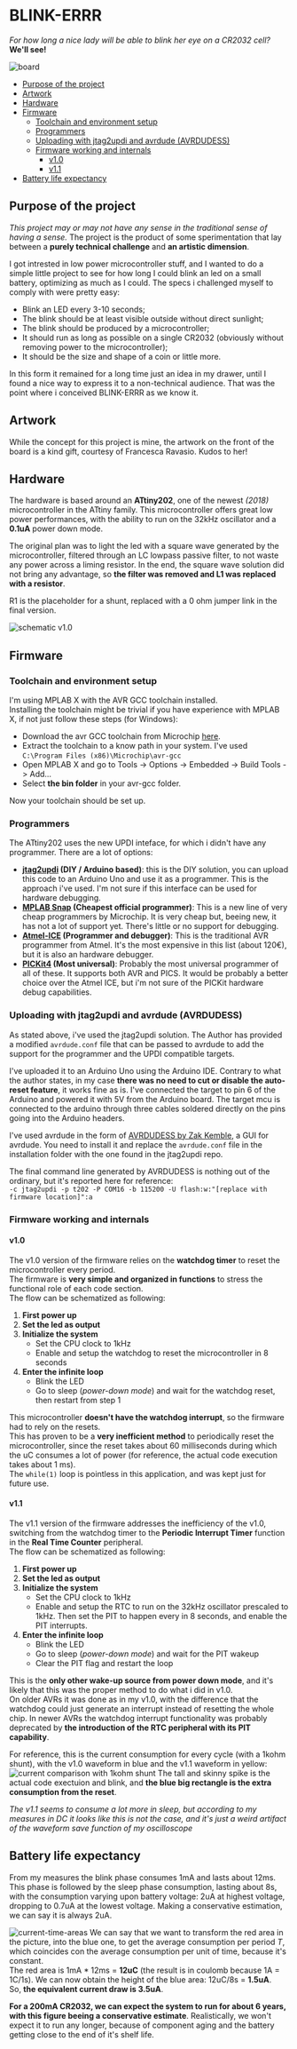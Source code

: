 # BLINK-ERRR  
*For how long a nice lady will be able to blink her eye on a CR2032 cell?*  
**We'll see!**

![board](img/board-01.png)

<!-- TOC depthFrom:2 depthTo:6 withLinks:1 updateOnSave:1 orderedList:0 -->

- [Purpose of the project](#purpose-of-the-project)
- [Artwork](#artwork)
- [Hardware](#hardware)
- [Firmware](#firmware)
	- [Toolchain and environment setup](#toolchain-and-environment-setup)
	- [Programmers](#programmers)
	- [Uploading with jtag2updi and avrdude (AVRDUDESS)](#uploading-with-jtag2updi-and-avrdude-avrdudess)
	- [Firmware working and internals](#firmware-working-and-internals)
		- [v1.0](#v10)
		- [v1.1](#v11)
- [Battery life expectancy](#battery-life-expectancy)

<!-- /TOC -->

## Purpose of the project
_This project may or may not have any sense in the traditional sense of having a sense._ The project is the product of some sperimentation that lay between a **purely technical challenge** and **an artistic dimension**.

I got intrested in low power microcontroller stuff, and I wanted to do a simple little project to see for how long I could blink an led on a small battery, optimizing as much as I could. The specs i challenged myself to comply with were pretty easy:

- Blink an LED every 3-10 seconds;
- The blink should be at least visible outside without direct sunlight;
- The blink should be produced by a microcontroller;
- It should run as long as possible on a single CR2032 (obviously without removing power to the microcontroller);
- It should be the size and shape of a coin or little more.


In this form it remained for a long time just an idea in my drawer, until I found a nice way to express it to a non-technical audience. That was the point where i conceived BLINK-ERRR as we know it.  

## Artwork
While the concept for this project is mine, the artwork on the front of the board is a kind gift, courtesy of Francesca Ravasio. Kudos to her!

## Hardware
The hardware is based around an **ATtiny202**, one of the newest *(2018)* microcontroller in the ATtiny family. This microcontroller offers great low power performances, with the ability to run on the 32kHz oscillator and a **0.1uA** power down mode.  

 The original plan was to light the led with a square wave generated by the microcontroller, filtered through an LC lowpass passive filter, to not waste any power across a liming resistor. In the end, the square wave solution did not bring any advantage, so **the filter was removed and L1 was replaced with a resistor**.  

 R1 is the placeholder for a shunt, replaced with a 0 ohm jumper link in the final version.

![schematic v1.0](img/schematic-v1.0-01.png)

## Firmware

### Toolchain and environment setup
I'm using MPLAB X with the AVR GCC toolchain installed.  
Installing the toolchain might be trivial if you have experience with MPLAB X, if not just follow these steps (for Windows):
- Download the avr GCC toolchain from Microchip [here](https://www.microchip.com/mplab/avr-support/avr-and-arm-toolchains-c-compilers).
- Extract the toolchain to a know path in your system. I've used `C:\Program Files (x86)\Microchip\avr-gcc`
- Open MPLAB X and go to Tools -> Options -> Embedded -> Build Tools -> Add...
- Select **the bin folder** in your avr-gcc folder.  

Now your toolchain should be set up.

### Programmers
The ATtiny202 uses the new UPDI inteface, for which i didn't have any programmer. There are a lot of options:
- **[jtag2updi](https://github.com/ElTangas/jtag2updi) (DIY / Arduino based)**: this is the DIY solution, you can upload this code to an Arduino Uno and use it as a programmer. This is the approach i've used. I'm not sure if this interface can be used for hardware debugging.
- **[MPLAB Snap](https://www.microchip.com/developmenttools/ProductDetails/PartNO/PG164100) (Cheapest official programmer)**: This is a new line of very cheap programmers by Microchip. It is very cheap but, beeing new, it has not a lot of support yet. There's little or no support for debugging.
- **[Atmel-ICE](https://www.microchip.com/DevelopmentTools/ProductDetails/ATATMEL-ICE) (Programmer and debugger)**: This is the traditional AVR programmer from Atmel. It's the most expensive in this list (about 120€), but it is also an hardware debugger.
- **[PICKit4](https://www.microchip.com/developmenttools/ProductDetails/PG164140) (Most universal)**: Probably the most universal programmer of all of these. It supports both AVR and PICS. It would be probably a better choice over the Atmel ICE, but i'm not sure of the PICKit hardware debug capabilities.
### Uploading with jtag2updi and avrdude (AVRDUDESS)
As stated above, i've used the jtag2updi solution. The Author has provided a modified `avrdude.conf` file that can be passed to avrdude to add the support for the programmer and the UPDI compatible targets.  

I've uploaded it to an Arduino Uno using the Arduino IDE.
Contrary to what the author states, in my case **there was no need to cut or disable the auto-reset feature**, it works fine as is. I've connected the target to pin 6 of the Arduino and powered it with 5V from the Arduino board. The target mcu is connected to the arduino through three cables soldered directly on the pins going into the Arduino headers.  

I've used avrdude in the form of [AVRDUDESS by Zak Kemble](http://blog.zakkemble.net/avrdudess-a-gui-for-avrdude/), a GUI for avrdude. You need to install it and replace the `avrdude.conf` file in the installation folder with the one found in the jtag2updi repo.

The final command line generated by AVRDUDESS is nothing out of the ordinary, but it's reported here for reference:  
`-c jtag2updi -p t202 -P COM16 -b 115200 -U flash:w:"[replace with firmware location]":a `

### Firmware working and internals

#### v1.0
The v1.0 version of the firmware relies on the **watchdog timer** to reset the microcontroller every period.  
The firmware is **very simple and organized in functions** to stress the functional role of each code section.  
The flow can be schematized as following:
1. **First power up**
1. **Set the led as output**
1. **Initialize the system**
 	* Set the CPU clock to 1kHz
	* Enable and setup the watchdog to reset the microcontroller in 8 seconds
1. **Enter the infinite loop**
	* Blink the LED
	* Go to sleep (*power-down mode*) and wait for the watchdog reset, then restart from step 1  

This microcontroller **doesn't have the watchdog interrupt**, so the firmware had to rely on the resets.  
This has proven to be a **very inefficient method** to periodically reset the microcontroller, since the reset takes about 60 milliseconds during which the uC consumes a lot of power (for reference, the actual code execution takes about 1 ms).  
The `while(1)` loop is pointless in this application, and was kept just for future use.

#### v1.1
The v1.1 version of the firmware addresses the inefficiency of the v1.0, switching from the watchdog timer to the **Periodic Interrupt Timer** function in the **Real Time Counter** peripheral.  
The flow can be schematized as following:
1. **First power up**
1. **Set the led as output**
1. **Initialize the system**
 	* Set the CPU clock to 1kHz
	* Enable and setup the RTC to run on the 32kHz oscillator prescaled to 1kHz. Then set the PIT to happen every in 8 seconds, and enable the PIT interrupts.
1. **Enter the infinite loop**
	* Blink the LED
	* Go to sleep (*power-down mode*) and wait for the PIT wakeup
	* Clear the PIT flag and restart the loop

This is the **only other wake-up source from power down mode**, and it's likely that this was the proper method to do what i did in v1.0.  
On older AVRs it was done as in my v1.0, with the difference that the watchdog could just generate an interrupt instead of resetting the whole chip. In newer AVRs the watchdog interrupt functionality was probably deprecated by **the introduction of the RTC peripheral with its PIT capability**.

For reference, this is the current consumption for every cycle (with a 1kohm shunt), with the v1.0 waveform in blue and the v1.1 waveform in yellow:
![current comparison with 1kohm shunt](img/PIT-vs-WDR-1kohm-shunt.png)
The tall and skinny spike is the actual code exectuion and blink, and **the blue big rectangle is the extra consumption from the reset**.

*The v1.1 seems to consume a lot more in sleep, but according to my measures in DC it looks like this is not the case, and it's just a weird artifact of the waveform save function of my oscilloscope*

## Battery life expectancy
From my measures the blink phase consumes 1mA and lasts about 12ms. This phase is followed by the sleep phase consumption, lasting about 8s, with the consumption varying upon battery voltage: 2uA at highest voltage, dropping to 0.7uA at the lowest voltage. Making a conservative estimation, we can say it is always 2uA.

![current-time-areas](img/current-areas.png)
We can say that we want to transform the red area in the picture, into the blue one, to get the average consumption per period *T*, which coincides con the average consumption per unit of time, because it's constant.   
The red area is 1mA * 12ms = **12uC** (the result is in coulomb because 1A = 1C/1s). We can now obtain the height of the blue area: 12uC/8s = **1.5uA**.  
So, **the equivalent current draw is 3.5uA**.

**For a 200mA CR2032, we can expect the system to run for about 6 years, with this figure beeing a conservative estimate**. Realistically, we won't expect it to run any longer, because of component aging and the battery getting close to the end of it's shelf life.
